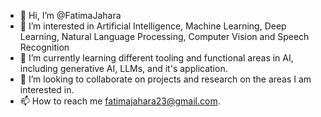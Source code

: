 - 👋 Hi, I’m @FatimaJahara
- 👀 I’m interested in Artificial Intelligence, Machine Learning, Deep Learning, Natural Language Processing, Computer Vision and Speech Recognition
- 🌱 I’m currently learning different tooling and functional areas in AI, including generative AI, LLMs, and it's application.
- 💞️ I’m looking to collaborate on projects and research on the areas I am interested in.
- 📫 How to reach me fatimajahara23@gmail.com.
<!---
FatimaJahara/FatimaJahara is a ✨ special ✨ repository because its `README.md` (this file) appears on your GitHub profile.
You can click the Preview link to take a look at your changes.
--->
